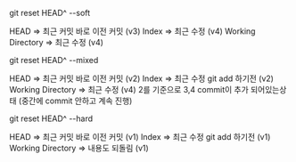git reset HEAD^ --soft

HEAD => 최근 커밋 바로 이전 커밋 (v3)
Index => 최근 수정 (v4)
Working Directory => 최근 수정 (v4)

git reset HEAD^ --mixed

HEAD => 최근 커밋 바로 이전 커밋 (v2)
Index => 최근 수정 git add 하기전 (v2)
Working Directory => 최근 수정 (v4) 2를 기준으로 3,4 commit이 추가 되어있는상태 (중간에 commit 안하고 계속 진행)

git reset HEAD^ --hard

HEAD => 최근 커밋 바로 이전 커밋 (v1)
Index => 최근 수정 git add 하기전 (v1)
Working Directory => 내용도 되돌림 (v1)